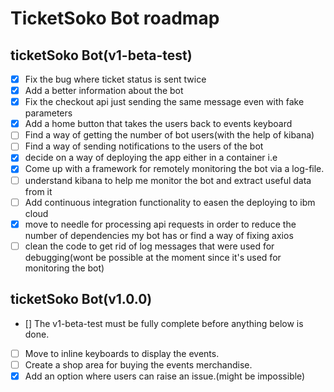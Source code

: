 # TicketSoko Bot roadmap

## ticketSoko Bot(v1-beta-test)

* [x] Fix the bug where ticket status is sent twice  
* [x] Add a better information about the bot
* [x] Fix the checkout api just sending the same message even with fake parameters 
* [x] Add a home button that takes the users back to events keyboard   
* [ ] Find a way of getting the number of bot users(with the help of kibana)  
* [ ] Find a way of sending notifications to the users of the bot  
* [x] decide on a way of deploying the app either in a container i.e    
* [x] Come up with a framework for remotely monitoring the bot via a log-file. 
* [ ] understand kibana to help me monitor the bot and extract useful data from it 
* [ ] Add continuous integration functionality to easen the deploying to ibm cloud 
* [x] move to needle for processing api requests in order to reduce the number of dependencies my bot has or find a way of fixing axios
* [ ] clean the code to get rid of log messages that were used for debugging(wont be possible at the moment since it's used for monitoring the bot)

## ticketSoko Bot(v1.0.0)

* [] The v1-beta-test must be fully complete before anything below is done.
* [ ] Move to inline keyboards to display the events.  
* [ ] Create a shop area for buying the events merchandise. 
* [x] Add an option where users can raise an issue.(might be impossible)
